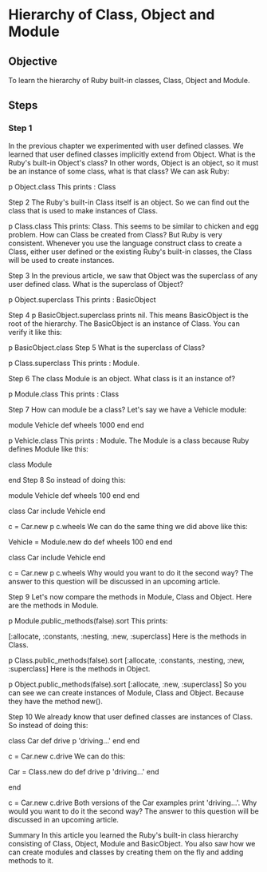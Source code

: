 # Hierarchy of Class, Object and Module

## Objective

To learn the hierarchy of Ruby built-in classes, Class, Object and Module.

## Steps
### Step 1

In the previous chapter we experimented with user defined classes. We learned that user defined classes implicitly extend from Object. What is the Ruby's built-in Object's class? In other words, Object is an object, so it must be an instance of some class, what is that class? We can ask Ruby:

p Object.class
This prints : Class

Step 2
The Ruby's built-in Class itself is an object. So we can find out the class that is used to make instances of Class.

p Class.class
This prints: Class. This seems to be similar to chicken and egg problem. How can Class be created from Class? But Ruby is very consistent. Whenever you use the language construct class to create a Class, either user defined or the existing Ruby's built-in classes, the Class will be used to create instances.

Step 3
In the previous article, we saw that Object was the superclass of any user defined class. What is the superclass of Object?

p Object.superclass
This prints : BasicObject

Step 4
p BasicObject.superclass
prints nil. This means BasicObject is the root of the hierarchy. The BasicObject is an instance of Class. You can verify it like this:

p BasicObject.class
Step 5
What is the superclass of Class?

p Class.superclass
This prints : Module.

Step 6
The class Module is an object. What class is it an instance of?

p Module.class
This prints : Class

Step 7
How can module be a class? Let's say we have a Vehicle module:

module Vehicle
  def wheels
    1000
  end
end

p Vehicle.class
This prints : Module. The Module is a class because Ruby defines Module like this:

class Module

end 
Step 8
So instead of doing this:

module Vehicle
  def wheels
    100
  end
end

class Car
  include Vehicle
end

c = Car.new
p c.wheels
We can do the same thing we did above like this:

Vehicle = Module.new do
  def wheels
    100
  end
end

class Car
  include Vehicle
end

c = Car.new
p c.wheels
Why would you want to do it the second way? The answer to this question will be discussed in an upcoming article.

Step 9
Let's now compare the methods in Module, Class and Object. Here are the methods in Module.

p Module.public_methods(false).sort
This prints:

[:allocate, :constants, :nesting, :new, :superclass]
Here is the methods in Class.

p Class.public_methods(false).sort
[:allocate, :constants, :nesting, :new, :superclass]
Here is the methods in Object.

p Object.public_methods(false).sort
[:allocate, :new, :superclass]
So you can see we can create instances of Module, Class and Object. Because they have the method new().

Step 10
We already know that user defined classes are instances of Class. So instead of doing this:

class Car
  def drive
    p 'driving...'
  end
end

c = Car.new
c.drive
We can do this:

Car = Class.new do
  def drive
    p 'driving...'
  end

end

c = Car.new
c.drive
Both versions of the Car examples print 'driving...'. Why would you want to do it the second way? The answer to this question will be discussed in an upcoming article.

Summary
In this article you learned the Ruby's built-in class hierarchy consisting of Class, Object, Module and BasicObject. You also saw how we can create modules and classes by creating them on the fly and adding methods to it.